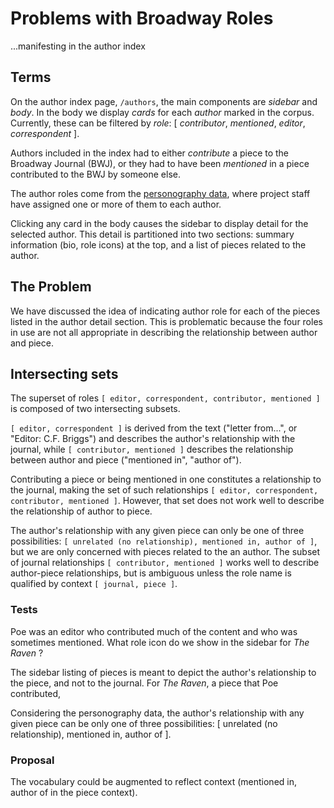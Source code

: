 # Problems with Broadway Roles
...manifesting in the author index

## Terms
On the author index page, `/authors`, the main components are *sidebar* and *body*.
In the body  we display *cards* for each *author* marked in the corpus.
Currently, these can be filtered by *role*: [ *contributor*,
*mentioned*, *editor*, *correspondent* ].

Authors included in the index had to either *contribute* a piece to the Broadway Journal (BWJ), or they had to have been *mentioned* in a piece contributed to the BWJ by someone else.

The author roles come from the [personography data](https://github.com/lsulibraries/broadway-tei/blob/master/personography.xml),
where project staff have assigned one or more of them to each author.

Clicking any card in the body causes the sidebar to display detail for the selected author.
This detail is partitioned into two sections: summary information (bio, role icons)
at the top, and a list of pieces related to the author.

## The Problem

We have discussed the idea of indicating author role for each of the pieces listed in the author detail section. This is problematic because the four roles in use are not all appropriate in describing the relationship between author and piece.

## Intersecting sets

The superset of roles `[ editor, correspondent, contributor, mentioned ]` is composed of two intersecting subsets.

`[ editor, correspondent ]` is derived from the text ("letter from...", or "Editor: C.F. Briggs") and describes the author's relationship with the journal, while `[ contributor, mentioned ]` describes the relationship between author and piece ("mentioned in", "author of").

Contributing a piece or being mentioned in one constitutes a relationship to the journal, making the set of such relationships `[ editor, correspondent, contributor, mentioned ]`. However, that set does not work well to describe the relationship of author to piece.

The author's relationship with any given piece can only be one of three possibilities:
`[ unrelated (no relationship), mentioned in, author of ]`, but we are only concerned with pieces related to the an author. The subset of journal relationships `[ contributor, mentioned ]` works well to describe author-piece relationships, but is ambiguous unless the role name is qualified by context `[ journal, piece ]`.

### Tests

Poe was an editor who contributed much of the content and who was sometimes
mentioned. What role icon do we show in the sidebar for *The Raven* ?

The sidebar listing of pieces is meant to depict the author's relationship to the piece,
and not to the journal. For *The Raven*, a piece that Poe contributed,

Considering the personography data, the author's relationship with any given piece can be only one of
three possibilities: [ unrelated (no relationship), mentioned in, author of ].


### Proposal
The vocabulary could be augmented to reflect context (mentioned in, author of in the piece context).
